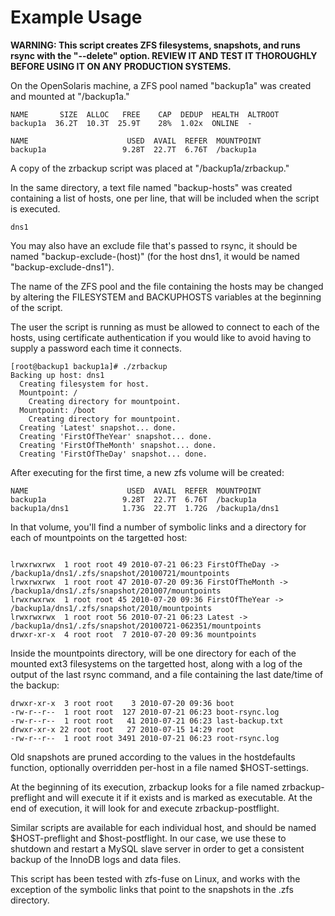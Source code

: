 # Example Usage #

**WARNING: This script creates ZFS filesystems, snapshots, and runs rsync with the "--delete" option. REVIEW IT AND TEST IT THOROUGHLY BEFORE USING IT ON ANY PRODUCTION SYSTEMS.**

On the OpenSolaris machine, a ZFS pool named "backup1a" was created and mounted at "/backup1a."

```
NAME       SIZE  ALLOC   FREE    CAP  DEDUP  HEALTH  ALTROOT
backup1a  36.2T  10.3T  25.9T    28%  1.02x  ONLINE  -

NAME                      USED  AVAIL  REFER  MOUNTPOINT
backup1a                 9.28T  22.7T  6.76T  /backup1a
```

A copy of the zrbackup script was placed at "/backup1a/zrbackup."

In the same directory, a text file named "backup-hosts" was created containing a list of hosts, one per line, that will be included when the script is executed.

```
dns1
```

You may also have an exclude file that's passed to rsync, it should be named "backup-exclude-(host)" (for the host dns1, it would be named "backup-exclude-dns1").

The name of the ZFS pool and the file containing the hosts may be changed by altering the FILESYSTEM and BACKUPHOSTS variables at the beginning of the script.

The user the script is running as must be allowed to connect to each of the hosts, using certificate authentication if you would like to avoid having to supply a password each time it connects.

```
[root@backup1 backup1a]# ./zrbackup
Backing up host: dns1
  Creating filesystem for host.
  Mountpoint: /
    Creating directory for mountpoint.
  Mountpoint: /boot
    Creating directory for mountpoint.
  Creating 'Latest' snapshot... done.
  Creating 'FirstOfTheYear' snapshot... done.
  Creating 'FirstOfTheMonth' snapshot... done.
  Creating 'FirstOfTheDay' snapshot... done.
```

After executing for the first time, a new zfs volume will be created:

```
NAME                      USED  AVAIL  REFER  MOUNTPOINT
backup1a                 9.28T  22.7T  6.76T  /backup1a
backup1a/dns1            1.73G  22.7T  1.72G  /backup1a/dns1
```

In that volume, you'll find a number of symbolic links and a directory for each of mountpoints on the targetted host:

```

lrwxrwxrwx  1 root root 49 2010-07-21 06:23 FirstOfTheDay -> /backup1a/dns1/.zfs/snapshot/20100721/mountpoints
lrwxrwxrwx  1 root root 47 2010-07-20 09:36 FirstOfTheMonth -> /backup1a/dns1/.zfs/snapshot/201007/mountpoints
lrwxrwxrwx  1 root root 45 2010-07-20 09:36 FirstOfTheYear -> /backup1a/dns1/.zfs/snapshot/2010/mountpoints
lrwxrwxrwx  1 root root 56 2010-07-21 06:23 Latest -> /backup1a/dns1/.zfs/snapshot/20100721-062351/mountpoints
drwxr-xr-x  4 root root  7 2010-07-20 09:36 mountpoints
```

Inside the mountpoints directory, will be one directory for each of the mounted ext3 filesystems on the targetted host, along with a log of the output of the last rsync command, and a file containing the last date/time of the backup:

```
drwxr-xr-x  3 root root    3 2010-07-20 09:36 boot
-rw-r--r--  1 root root  127 2010-07-21 06:23 boot-rsync.log
-rw-r--r--  1 root root   41 2010-07-21 06:23 last-backup.txt
drwxr-xr-x 22 root root   27 2010-07-15 14:29 root
-rw-r--r--  1 root root 3491 2010-07-21 06:23 root-rsync.log
```

Old snapshots are pruned according to the values in the hostdefaults function, optionally overridden per-host in a file named $HOST-settings.

At the beginning of its execution, zrbackup looks for a file named zrbackup-preflight and will execute it if it exists and is marked as executable. At the end of execution, it will look for and execute zrbackup-postflight.

Similar scripts are available for each individual host, and should be named $HOST-preflight and $host-postflight. In our case, we use these to shutdown and restart a MySQL slave server in order to get a consistent backup of the InnoDB logs and data files.

This script has been tested with zfs-fuse on Linux, and  works with the exception of the symbolic links that point to the snapshots in the .zfs directory.
